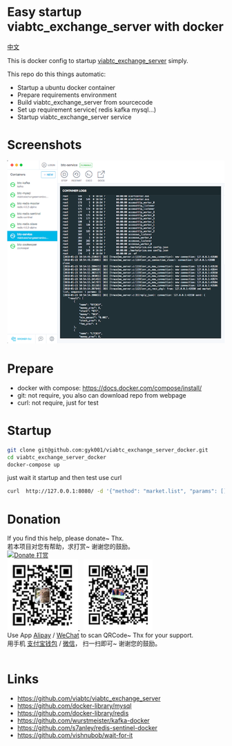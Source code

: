 # Easy startup viabtc_exchange_server with docker

[中文](README-zh.md)

This is docker config to startup [viabtc_exchange_server](https://github.com/viabtc/viabtc_exchange_server) simply.

This repo do this things automatic:

* Startup a ubuntu docker container
* Prepare requirements environment
* Build viabtc_exchange_server from sourcecode
* Set up requirement service( redis kafka mysql...)
* Startup viabtc_exchange_server service

# Screenshots

![screenshots](imgs/screenshots.png)

# Prepare

* docker with compose: https://docs.docker.com/compose/install/
* git: not require, you also can download repo from webpage
* curl: not require, just for test

# Startup

```bash
git clone git@github.com:gyk001/viabtc_exchange_server_docker.git
cd viabtc_exchange_server_docker
docker-compose up
```

just wait it startup and then test use curl

```bash
curl  http://127.0.0.1:8080/ -d '{"method": "market.list", "params": [], "id": 1516681174}
```

# Donation

<div id="donate_module">
	<!-- btn_donate & tips -->
	<div id="donate_board">
		<span class="donate_txt">
			If you find this help, please <span class="bold">donate~</span>  Thx.<br/>
			若本项目对您有帮助，<span class="bold">求打赏~</span> 谢谢您的鼓励。
		</span>
	</div>
	<!-- /btn_donate & tips -->
	<!-- donate guide -->
	<div id="donate_guide">
		<div>
			<a href="https://www.paypal.com/cgi-bin/webscr?cmd=_s-xclick&hosted_button_id=G76ZNGLBBYUD6" title="Palpay Payment">
				<img src="http://7vzp68.com1.z0.glb.clouddn.com/about/palpay_donate_button_00.jpg" title="Donate 打赏" width="220px" />
			</a>
		</div>
		<a href="donate/alipay.png" title="Alipay_Scan_Payment">
			<img src="donate/alipay.png" title="Donate 打赏" height="164px" width="164px"/>
		</a> &nbsp;
		<a href="donate/wepay.png" title="WeChat_Scan_Payment" class="fancybox" rel="article0">
			<img src="donate/wepay.png" title="Donate 打赏" height="164px" width="auto"/>
		</a>
	</div>
	<!-- /donate guide -->
	<div>
    	<span class="donate_txt">
            Use App <span class="bold"><a href="http://global.alipay.com/ospay/home.htm">Alipay</a> / <a href="http://www.wechat.com/en/">WeChat</a></span>
            to scan QRCode~ Thx for your support.<br/>
            用手机 <span class="bold"><a href="https://mobile.alipay.com/index.htm">支付宝钱包</a> / <a href="http://weixin.qq.com/">微信</a></span>，
            扫一扫即可~ 谢谢您的鼓励。<br/>
            <br/>
        </span>
	</div>
</div>
<!-- /Donate Module -->

# Links

* https://github.com/viabtc/viabtc_exchange_server
* https://github.com/docker-library/mysql
* https://github.com/docker-library/redis
* https://github.com/wurstmeister/kafka-docker
* https://github.com/s7anley/redis-sentinel-docker
* https://github.com/vishnubob/wait-for-it

